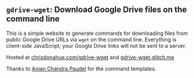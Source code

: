## `gdrive-wget`: Download Google Drive files on the command line

This is a simple website to generate commands for downloading files from public Google Drive URLs via `wget` on the command line. Everything is client-side JavaScript; your Google Drive links will not be sent to a server.

Hosted at [chrisdonahue.com/gdrive-wget](https://chrisdonahue.com/gdrive-wget) and [gdrive-wget.glitch.me](https://gdrive-wget.glitch.me)

Thanks to [Anjan Chandra Paudel](https://medium.com/@acpanjan/download-google-drive-files-using-wget-3c2c025a8b99) for the command templates.
